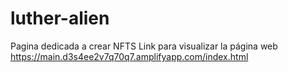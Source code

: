 # luther-alien
Pagina dedicada a crear NFTS
Link para visualizar la página web
https://main.d3s4ee2v7q70q7.amplifyapp.com/index.html
